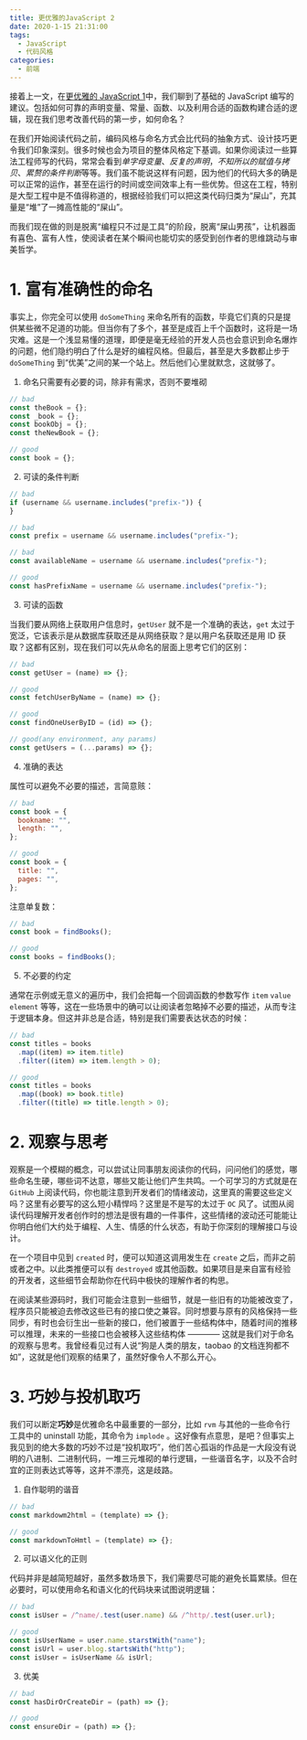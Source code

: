 ```yaml
---
title: 更优雅的JavaScript 2
date: 2020-1-15 21:31:00
tags:
  - JavaScript
  - 代码风格
categories:
  - 前端
---
```


接着上一文，在[更优雅的 JavaScript 1](/2019/12/13/more-elegant-javascript-1/)中，我们聊到了基础的 JavaScript 编写的建议。包括如何可靠的声明变量、常量、函数、以及利用合适的函数构建合适的逻辑，现在我们思考改善代码的第一步，如何命名？

在我们开始阅读代码之前，编码风格与命名方式会比代码的抽象方式、设计技巧更令我们印象深刻。很多时候也会为项目的整体风格定下基调。如果你阅读过一些算法工程师写的代码，常常会看到*单字母变量*、*反复的声明*，*不知所以的赋值与拷贝*、*累赘的条件判断*等等。我们虽不能说这样有问题，因为他们的代码大多的确是可以正常的运作，甚至在运行的时间或空间效率上有一些优势。但这在工程，特别是大型工程中是不值得称道的，根据经验我们可以把这类代码归类为“屎山”，充其量是“堆”了一摊高性能的“屎山”。

而我们现在做的则是脱离“编程只不过是工具”的阶段，脱离“屎山男孩”，让机器面有喜色、富有人性，使阅读者在某个瞬间也能切实的感受到创作者的思维跳动与审美哲学。

# 1. 富有准确性的命名

事实上，你完全可以使用 `doSomeThing` 来命名所有的函数，毕竟它们真的只是提供某些微不足道的功能。但当你有了多个，甚至是成百上千个函数时，这将是一场灾难。这是一个浅显易懂的道理，即便是毫无经验的开发人员也会意识到命名爆炸的问题，他们隐约明白了什么是好的编程风格。但最后，甚至是大多数都止步于 `doSomeThing` 到“优美”之间的某一个站上。然后他们心里就默念，这就够了。

1.  命名只需要有必要的词，除非有需求，否则不要堆砌

```javascript
// bad
const theBook = {};
const _book = {};
const bookObj = {};
const theNewBook = {};

// good
const book = {};
```

2. 可读的条件判断

```javascript
// bad
if (username && username.includes("prefix-")) {
}

// bad
const prefix = username && username.includes("prefix-");

// bad
const availableName = username && username.includes("prefix-");

// good
const hasPrefixName = username && username.includes("prefix-");
```

3. 可读的函数

当我们要从网络上获取用户信息时，`getUser` 就不是一个准确的表达，`get` 太过于宽泛，它该表示是从数据库获取还是从网络获取？是以用户名获取还是用 ID 获取？这都有区别，现在我们可以先从命名的层面上思考它们的区别：

```javascript
// bad
const getUser = (name) => {};

// good
const fetchUserByName = (name) => {};

// good
const findOneUserByID = (id) => {};

// good(any environment, any params)
const getUsers = (...params) => {};
```

4. 准确的表达

属性可以避免不必要的描述，言简意赅：

```javascript
// bad
const book = {
  bookname: "",
  length: "",
};

// good
const book = {
  title: "",
  pages: "",
};
```

注意单复数：

```javascript
// bad
const book = findBooks();

// good
const books = findBooks();
```

5. 不必要的约定

通常在示例或无意义的遍历中，我们会把每一个回调函数的参数写作 `item` `value` `element` 等等，这在一些场景中的确可以让阅读者忽略掉不必要的描述，从而专注于逻辑本身。但这并非总是合适，特别是我们需要表达状态的时候：

```javascript
// bad
const titles = books
  .map((item) => item.title)
  .filter((item) => item.length > 0);

// good
const titles = books
  .map((book) => book.title)
  .filter((title) => title.length > 0);
```

# 2. 观察与思考

观察是一个模糊的概念，可以尝试让同事朋友阅读你的代码，问问他们的感觉，哪些命名生硬，哪些词不达意，哪些又能让他们产生共鸣。一个可学习的方式就是在 `GitHub` 上阅读代码，你也能注意到开发者们的情绪波动，这里真的需要这些定义吗？这里有必要写的这么短小精悍吗？这里是不是写的太过于 `OC` 风了。试图从阅读代码理解开发者创作时的想法是很有趣的一件事件，这些情绪的波动还可能能让你明白他们大约处于编程、人生、情感的什么状态，有助于你深刻的理解接口与设计。

在一个项目中见到 `created` 时，便可以知道这调用发生在 `create` 之后，而非之前或者之中。以此类推便可以有 `destroyed` 或其他函数。如果项目是来自富有经验的开发者，这些细节会帮助你在代码中极快的理解作者的构思。

在阅读某些源码时，我们可能会注意到一些细节，就是一些旧有的功能被改变了，程序员只能被迫去修改这些已有的接口使之兼容。同时想要与原有的风格保持一些同步，有时也会衍生出一些新的接口，他们被置于一些结构体中，随着时间的推移可以推理，未来的一些接口也会被移入这些结构体 ———— 这就是我们对于命名的观察与思考。我曾经看见过有人说“狗是人类的朋友，taobao 的文档连狗都不如”，这就是他们观察的结果了，虽然好像令人不那么开心。

# 3. 巧妙与投机取巧

我们可以断定**巧妙**是优雅命名中最重要的一部分，比如 `rvm` 与其他的一些命令行工具中的 uninstall 功能，其命令为 `implode` 。这好像有点意思，是吧？但事实上我见到的绝大多数的巧妙不过是“投机取巧”，他们苦心孤诣的作品是一大段没有说明的八进制、二进制代码，一堆三元堆砌的单行逻辑，一些谐音名字，以及不合时宜的正则表达式等等，这并不漂亮，这是歧路。

1. 自作聪明的谐音

```javascript
// bad
const markdowm2html = (template) => {};

// good
const markdownToHmtl = (template) => {};
```

2. 可以语义化的正则

代码并非是越简短越好，虽然多数场景下，我们需要尽可能的避免长篇累牍。但在必要时，可以使用命名和语义化的代码块来试图说明逻辑：

```javascript
// bad
const isUser = /^name/.test(user.name) && /^http/.test(user.url);

// good
const isUserName = user.name.starstWith("name");
const isUrl = user.blog.startsWith("http");
const isUser = isUserName && isUrl;
```

3. 优美

```javascript
// bad
const hasDirOrCreateDir = (path) => {};

// good
const ensureDir = (path) => {};
```
